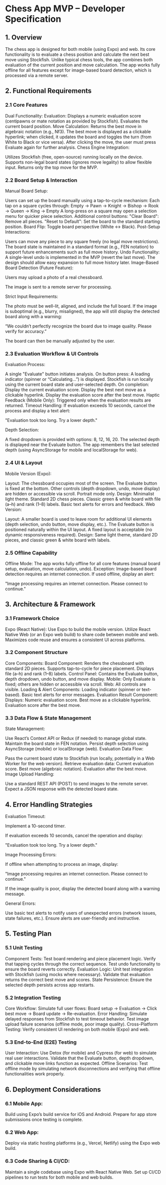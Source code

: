 # Chess App MVP – Developer Specification

## 1. Overview

The chess app is designed for both mobile (using Expo) and web. Its core functionality is to evaluate a chess position and calculate the next best move using Stockfish. Unlike typical chess tools, the app combines both evaluation of the current position and move calculation. The app works fully offline for all features except for image-based board detection, which is processed via a remote server.

## 2. Functional Requirements

### 2.1 Core Features

Dual Functionality:
Evaluation:
Displays a numeric evaluation score (centipawns or mate notation as provided by Stockfish).
Evaluates the current board position.
Move Calculation:
Returns the best move in algebraic notation (e.g., Nf3).
The best move is displayed as a clickable hyperlink; when clicked, it updates the board and toggles the turn (from White to Black or vice versa).
After clicking the move, the user must press Evaluate again for further analysis.
Chess Engine Integration:

Utilizes Stockfish (free, open-source) running locally on the device.
Supports non-legal board states (ignores move legality) to allow flexible input.
Returns only the top move for the MVP.

### 2.2 Board Setup & Interaction

Manual Board Setup:

Users can set up the board manually using a tap-to-cycle mechanism:
Each tap on a square cycles through:
Empty → Pawn → Knight → Bishop → Rook → Queen → King → Empty
A long-press on a square may open a selection menu for quicker piece selection.
Additional control buttons:
"Clear Board": Remove all pieces.
"Reset to Default": Set the board to the standard starting position.
Board Flip: Toggle board perspective (White ↔ Black).
Post-Setup Interactions:

Users can move any piece to any square freely (no legal move restrictions).
The board state is maintained in a standard format (e.g., FEN notation) to support future enhancements such as full move history.
Undo Functionality:
A single-level undo is implemented in the MVP (revert the last move).
The design should allow easy expansion to full move history later.
Image-Based Board Detection (Future Feature):

Users may upload a photo of a real chessboard.

The image is sent to a remote server for processing.

Strict Input Requirements:

The photo must be well-lit, aligned, and include the full board.
If the image is suboptimal (e.g., blurry, misaligned), the app will still display the detected board along with a warning:

“We couldn’t perfectly recognize the board due to image quality. Please verify for accuracy.”

The board can then be manually adjusted by the user.

### 2.3 Evaluation Workflow & UI Controls

Evaluation Process:

A single "Evaluate" button initiates analysis.
On button press:
A loading indicator (spinner or “Calculating…”) is displayed.
Stockfish is run locally using the current board state and user-selected depth.
On completion:
Display the current evaluation score.
Display the best next move as a clickable hyperlink.
Display the evaluation score after the best move.
Haptic Feedback (Mobile Only):
Triggered only when the evaluation results are returned.
Timeout Handling:
If evaluation exceeds 10 seconds, cancel the process and display a text alert:

"Evaluation took too long. Try a lower depth."

Depth Selection:

A fixed dropdown is provided with options: 8, 12, 16, 20.
The selected depth is displayed near the Evaluate button.
The app remembers the last selected depth (using AsyncStorage for mobile and localStorage for web).

### 2.4 UI & Layout

Mobile Version (Expo):

Layout:
The chessboard occupies most of the screen.
The Evaluate button is fixed at the bottom.
Other controls (depth dropdown, undo, move display) are hidden or accessible via scroll.
Portrait mode only.
Design:
Minimalist light theme.
Standard 2D chess pieces.
Classic green & white board with file (a–h) and rank (1–8) labels.
Basic text alerts for errors and feedback.
Web Version:

Layout:
A smaller board is used to leave room for additional UI elements (depth selection, undo button, move display, etc.).
The Evaluate button is positioned naturally within the UI layout.
A fixed layout is acceptable (no dynamic responsiveness required).
Design:
Same light theme, standard 2D pieces, and classic green & white board with labels.

### 2.5 Offline Capability

Offline Mode:
The app works fully offline for all core features (manual board setup, evaluation, move calculation, undo).
Exception: Image-based board detection requires an internet connection.
If used offline, display an alert:

"Image processing requires an internet connection. Please connect to continue."

## 3. Architecture & Framework

### 3.1 Framework Choice

Expo (React Native):
Use Expo to build the mobile version.
Utilize React Native Web (or an Expo web build) to share code between mobile and web.
Maximizes code reuse and ensures a consistent UI across platforms.

### 3.2 Component Structure

Core Components:
Board Component:
Renders the chessboard with standard 2D pieces.
Supports tap-to-cycle for piece placement.
Displays file (a–h) and rank (1–8) labels.
Control Panel:
Contains the Evaluate button, depth dropdown, undo button, and move display.
Mobile: Only Evaluate is fixed; others are hidden or accessible via scroll.
Web: All controls are visible.
Loading & Alert Components:
Loading indicator (spinner or text-based).
Basic text alerts for error messages.
Evaluation Result Component:
Displays:
Numeric evaluation score.
Best move as a clickable hyperlink.
Evaluation score after the best move.

### 3.3 Data Flow & State Management

State Management:

Use React’s Context API or Redux (if needed) to manage global state.
Maintain the board state in FEN notation.
Persist depth selection using AsyncStorage (mobile) or localStorage (web).
Evaluation Data Flow:

Pass the current board state to Stockfish (run locally, potentially in a Web Worker for the web version).
Retrieve evaluation data:
Current evaluation score.
Best move (algebraic notation).
Evaluation after the best move.
Image Upload Handling:

Use a standard REST API (POST) to send images to the remote server.
Expect a JSON response with the detected board state.

## 4. Error Handling Strategies

Evaluation Timeout:

Implement a 10-second timer.

If evaluation exceeds 10 seconds, cancel the operation and display:

"Evaluation took too long. Try a lower depth."

Image Processing Errors:

If offline when attempting to process an image, display:

"Image processing requires an internet connection. Please connect to continue."

If the image quality is poor, display the detected board along with a warning message.

General Errors:

Use basic text alerts to notify users of unexpected errors (network issues, state failures, etc.).
Ensure alerts are user-friendly and instructive.

## 5. Testing Plan

### 5.1 Unit Testing

Component Tests:
Test board rendering and piece placement logic.
Verify that tapping cycles through the correct sequence.
Test undo functionality to ensure the board reverts correctly.
Evaluation Logic:
Unit test integration with Stockfish (using mocks where necessary).
Validate that evaluation returns the correct best move and scores.
State Persistence:
Ensure the selected depth persists across app restarts.

### 5.2 Integration Testing

Core Workflow:
Simulate full user flows:
Board setup → Evaluation → Click best move → Board update → Re-evaluation.
Error Handling:
Simulate delayed responses from Stockfish to test timeout behavior.
Test image upload failure scenarios (offline mode, poor image quality).
Cross-Platform Testing:
Verify consistent UI rendering on both mobile (Expo) and web.

### 5.3 End-to-End (E2E) Testing

User Interaction:
Use Detox (for mobile) and Cypress (for web) to simulate real user interactions.
Validate that the Evaluate button, depth dropdown, and clickable move links function as expected.
Offline Scenarios:
Test offline mode by simulating network disconnections and verifying that offline functionalities work properly.

## 6. Deployment Considerations

### 6.1 Mobile App:

Build using Expo’s build service for iOS and Android.
Prepare for app store submissions once testing is complete.

### 6.2 Web App:

Deploy via static hosting platforms (e.g., Vercel, Netlify) using the Expo web build.

### 6.3 Code Sharing & CI/CD:

Maintain a single codebase using Expo with React Native Web.
Set up CI/CD pipelines to run tests for both mobile and web builds.
